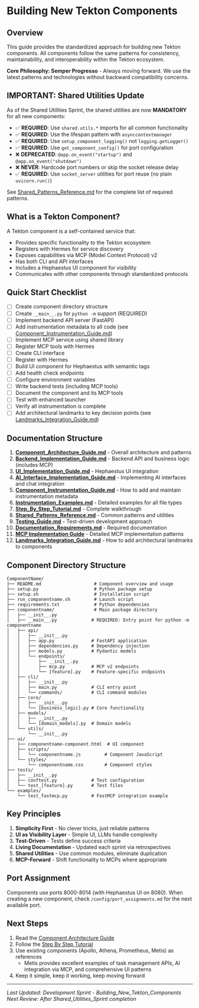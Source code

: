 # Building New Tekton Components

## Overview

This guide provides the standardized approach for building new Tekton components. All components follow the same patterns for consistency, maintainability, and interoperability within the Tekton ecosystem.

**Core Philosophy: Semper Progresso** - Always moving forward. We use the latest patterns and technologies without backward compatibility concerns.

## IMPORTANT: Shared Utilities Update

As of the Shared Utilities Sprint, the shared utilities are now **MANDATORY** for all new components:

- ✅ **REQUIRED**: Use `shared.utils.*` imports for all common functionality
- ✅ **REQUIRED**: Use the lifespan pattern with `asynccontextmanager`
- ✅ **REQUIRED**: Use `setup_component_logging()` not `logging.getLogger()`
- ✅ **REQUIRED**: Use `get_component_config()` for port configuration
- ❌ **DEPRECATED**: `@app.on_event("startup")` and `@app.on_event("shutdown")`
- ❌ **NEVER**: Hardcode port numbers or skip the socket release delay
- ✅ **REQUIRED**: Use `socket_server` utilities for port reuse (no plain `uvicorn.run()`)

See [Shared_Patterns_Reference.md](./Shared_Patterns_Reference.md) for the complete list of required patterns.

## What is a Tekton Component?

A Tekton component is a self-contained service that:
- Provides specific functionality to the Tekton ecosystem
- Registers with Hermes for service discovery
- Exposes capabilities via MCP (Model Context Protocol) v2
- Has both CLI and API interfaces
- Includes a Hephaestus UI component for visibility
- Communicates with other components through standardized protocols

## Quick Start Checklist

- [ ] Create component directory structure
- [ ] Create `__main__.py` for `python -m` support (REQUIRED)
- [ ] Implement backend API server (FastAPI)
- [ ] Add instrumentation metadata to all code (see [Component_Instrumentation_Guide.md](./Component_Instrumentation_Guide.md))
- [ ] Implement MCP service using shared library
- [ ] Register MCP tools with Hermes
- [ ] Create CLI interface
- [ ] Register with Hermes
- [ ] Build UI component for Hephaestus with semantic tags
- [ ] Add health check endpoints
- [ ] Configure environment variables
- [ ] Write backend tests (including MCP tools)
- [ ] Document the component and its MCP tools
- [ ] Test with enhanced launcher
- [ ] Verify all instrumentation is complete
- [ ] Add architectural landmarks to key decision points (see [Landmarks_Integration_Guide.md](./Landmarks_Integration_Guide.md))

## Documentation Structure

1. **[Component_Architecture_Guide.md](./Component_Architecture_Guide.md)** - Overall architecture and patterns
2. **[Backend_Implementation_Guide.md](./Backend_Implementation_Guide.md)** - Backend API and business logic (includes MCP)
3. **[UI_Implementation_Guide.md](./UI_Implementation_Guide.md)** - Hephaestus UI integration
4. **[AI_Interface_Implementation_Guide.md](./AI_Interface_Implementation_Guide.md)** - Implementing AI interfaces and chat integration
5. **[Component_Instrumentation_Guide.md](./Component_Instrumentation_Guide.md)** - How to add and maintain instrumentation metadata
6. **[Instrumentation_Examples.md](./Instrumentation_Examples.md)** - Detailed examples for all file types
7. **[Step_By_Step_Tutorial.md](./Step_By_Step_Tutorial.md)** - Complete walkthrough
8. **[Shared_Patterns_Reference.md](./Shared_Patterns_Reference.md)** - Common patterns and utilities
9. **[Testing_Guide.md](./Testing_Guide.md)** - Test-driven development approach
10. **[Documentation_Requirements.md](./Documentation_Requirements.md)** - Required documentation
11. **[MCP Implementation Guide](../MCP_IMPLEMENTATION_GUIDE.md)** - Detailed MCP implementation patterns
12. **[Landmarks_Integration_Guide.md](./Landmarks_Integration_Guide.md)** - How to add architectural landmarks to components

## Component Directory Structure

```
ComponentName/
├── README.md                    # Component overview and usage
├── setup.py                     # Python package setup
├── setup.sh                     # Installation script
├── run_componentname.sh         # Launch script
├── requirements.txt             # Python dependencies
├── componentname/               # Main package directory
│   ├── __init__.py
│   ├── __main__.py             # REQUIRED: Entry point for python -m componentname
│   ├── api/
│   │   ├── __init__.py
│   │   ├── app.py              # FastAPI application
│   │   ├── dependencies.py     # Dependency injection
│   │   ├── models.py           # Pydantic models
│   │   └── endpoints/
│   │       ├── __init__.py
│   │       ├── mcp.py          # MCP v2 endpoints
│   │       └── [feature].py    # Feature-specific endpoints
│   ├── cli/
│   │   ├── __init__.py
│   │   ├── main.py             # CLI entry point
│   │   └── commands/           # CLI command modules
│   ├── core/
│   │   ├── __init__.py
│   │   └── [business_logic].py # Core functionality
│   ├── models/
│   │   ├── __init__.py
│   │   └── [domain_models].py  # Domain models
│   └── utils/
│       └── __init__.py
├── ui/
│   ├── componentname-component.html  # UI component
│   ├── scripts/
│   │   └── componentname.js         # Component JavaScript
│   └── styles/
│       └── componentname.css        # Component styles
├── tests/
│   ├── __init__.py
│   ├── conftest.py             # Test configuration
│   └── test_[feature].py       # Test files
└── examples/
    └── test_fastmcp.py         # FastMCP integration example

```

## Key Principles

1. **Simplicity First** - No clever tricks, just reliable patterns
2. **UI as Visibility Layer** - Simple UI, LLMs handle complexity
3. **Test-Driven** - Tests define success criteria
4. **Living Documentation** - Updated each sprint via retrospectives
5. **Shared Utilities** - Use common modules, eliminate duplication
6. **MCP-Forward** - Shift functionality to MCPs where appropriate

## Port Assignment

Components use ports 8000-8014 (with Hephaestus UI on 8080). When creating a new component, check `/config/port_assignments.md` for the next available port.

## Next Steps

1. Read the [Component Architecture Guide](./Component_Architecture_Guide.md)
2. Follow the [Step By Step Tutorial](./Step_By_Step_Tutorial.md)
3. Use existing components (Apollo, Athena, Prometheus, Metis) as references
   - Metis provides excellent examples of task management APIs, AI integration via MCP, and comprehensive UI patterns
4. Keep it simple, keep it working, keep moving forward

---

*Last Updated: Development Sprint - Building_New_Tekton_Components*  
*Next Review: After Shared_Utilities_Sprint completion*